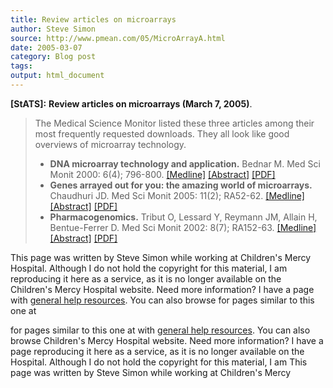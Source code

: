```yaml
---
title: Review articles on microarrays
author: Steve Simon
source: http://www.pmean.com/05/MicroArrayA.html
date: 2005-03-07
category: Blog post
tags: 
output: html_document
---
```

**[StATS]:** **Review articles on microarrays (March
7, 2005)**.

> The Medical Science Monitor listed these three articles among their
> most frequently requested downloads. They all look like good overviews
> of microarray technology.
>
> -   **DNA microarray technology and application.** Bednar M. Med Sci
>     Monit 2000: 6(4); 796-800.
>     [\[Medline\]](http://www.ncbi.nlm.nih.gov/entrez/query.fcgi?cmd=Retrieve&db=PubMed&list_uids=11208413&dopt=Abstract)
>     [\[Abstract\]](http://www.medscimonit.com/medscimonit/modules.php?name=Current_Issue&d_op=summary&id=1508)
>     [\[PDF\]](http://www.medscimonit.com/pub/vol_6/no_4/1508.pdf)
> -   **Genes arrayed out for you: the amazing world of microarrays.**
>     Chaudhuri JD. Med Sci Monit 2005: 11(2); RA52-62.
>     [\[Medline\]](http://www.ncbi.nlm.nih.gov/entrez/query.fcgi?cmd=Retrieve&db=PubMed&list_uids=15668645&dopt=Abstract)
>     [\[Abstract\]](http://www.medscimonit.com/medscimonit/modules.php?name=Current_Issue&d_op=summary&id=5663)
>     [\[PDF\]](http://www.medscimonit.com/pub/vol_11/no_2/5663.pdf)
> -   **Pharmacogenomics.** Tribut O, Lessard Y, Reymann JM, Allain H,
>     Bentue-Ferrer D. Med Sci Monit 2002: 8(7); RA152-63.
>     [\[Medline\]](http://www.ncbi.nlm.nih.gov/entrez/query.fcgi?cmd=Retrieve&db=PubMed&list_uids=12119546&dopt=Abstract)
>     [\[Abstract\]](http://www.medscimonit.com/medscimonit/modules.php?name=Current_Issue&d_op=summary&id=2280)
>     [\[PDF\]](http://www.medscimonit.com/pub/vol_8/no_7/2280.pdf)

This page was written by Steve Simon while working at Children\'s Mercy
Hospital. Although I do not hold the copyright for this material, I am
reproducing it here as a service, as it is no longer available on the
Children\'s Mercy Hospital website. Need more information? I have a page
with [general help resources](../GeneralHelp.html). You can also browse
for pages similar to this one at
<!---More--->
for pages similar to this one at
with [general help resources](../GeneralHelp.html). You can also browse
Children\'s Mercy Hospital website. Need more information? I have a page
reproducing it here as a service, as it is no longer available on the
Hospital. Although I do not hold the copyright for this material, I am
This page was written by Steve Simon while working at Children\'s Mercy

<!---Do not use
**[StATS]:** **Review articles on microarrays (March
This page was written by Steve Simon while working at Children\'s Mercy
Hospital. Although I do not hold the copyright for this material, I am
reproducing it here as a service, as it is no longer available on the
Children\'s Mercy Hospital website. Need more information? I have a page
with [general help resources](../GeneralHelp.html). You can also browse
for pages similar to this one at
--->


